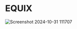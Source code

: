 # EQUIX

![Screenshot 2024-10-31 111707](https://github.com/user-attachments/assets/e9f70cba-7c57-4f2f-84d0-a8af5aa8a7e0)

